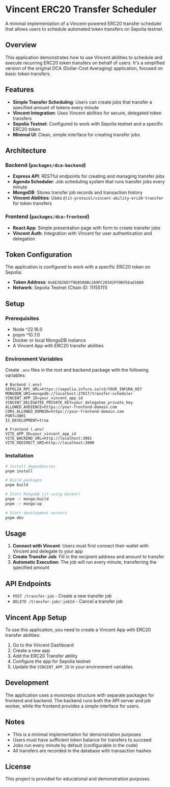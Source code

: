 # Vincent ERC20 Transfer Scheduler

A minimal implementation of a Vincent-powered ERC20 transfer scheduler that allows users to schedule automated token transfers on Sepolia testnet.

## Overview

This application demonstrates how to use Vincent abilities to schedule and execute recurring ERC20 token transfers on behalf of users. It's a simplified version of the original DCA (Dollar-Cost Averaging) application, focused on basic token transfers.

## Features

- **Simple Transfer Scheduling**: Users can create jobs that transfer a specified amount of tokens every minute
- **Vincent Integration**: Uses Vincent abilities for secure, delegated token transfers
- **Sepolia Testnet**: Configured to work with Sepolia testnet and a specific ERC20 token
- **Minimal UI**: Clean, simple interface for creating transfer jobs

## Architecture

### Backend (`packages/dca-backend`)

- **Express API**: RESTful endpoints for creating and managing transfer jobs
- **Agenda Scheduler**: Job scheduling system that runs transfer jobs every minute
- **MongoDB**: Stores transfer job records and transaction history
- **Vincent Abilities**: Uses `@lit-protocol/vincent-ability-erc20-transfer` for token transfers

### Frontend (`packages/dca-frontend`)

- **React App**: Simple presentation page with form to create transfer jobs
- **Vincent Auth**: Integration with Vincent for user authentication and delegation

## Token Configuration

The application is configured to work with a specific ERC20 token on Sepolia:

- **Token Address**: `0x8E3D26D7f8b0508Bc2A9FC20342FF06FEEad1089`
- **Network**: Sepolia Testnet (Chain ID: 11155111)

## Setup

### Prerequisites

- Node ^22.16.0
- pnpm ^10.7.0
- Docker or local MongoDB instance
- A Vincent App with ERC20 transfer abilities

### Environment Variables

Create `.env` files in the root and backend package with the following variables:

```env
# Backend (.env)
SEPOLIA_RPC_URL=https://sepolia.infura.io/v3/YOUR_INFURA_KEY
MONGODB_URI=mongodb://localhost:27017/transfer-scheduler
VINCENT_APP_ID=your_vincent_app_id
VINCENT_DELEGATEE_PRIVATE_KEY=your_delegatee_private_key
ALLOWED_AUDIENCE=https://your-frontend-domain.com
CORS_ALLOWED_DOMAIN=https://your-frontend-domain.com
PORT=3001
IS_DEVELOPMENT=true
```

```env
# Frontend (.env)
VITE_APP_ID=your_vincent_app_id
VITE_BACKEND_URL=http://localhost:3001
VITE_REDIRECT_URI=http://localhost:3000
```

### Installation

```bash
# Install dependencies
pnpm install

# Build packages
pnpm build

# Start MongoDB (if using Docker)
pnpm -r mongo:build
pnpm -r mongo:up

# Start development servers
pnpm dev
```

## Usage

1. **Connect with Vincent**: Users must first connect their wallet with Vincent and delegate to your app
2. **Create Transfer Job**: Fill in the recipient address and amount to transfer
3. **Automatic Execution**: The job will run every minute, transferring the specified amount

## API Endpoints

- `POST /transfer-job` - Create a new transfer job
- `DELETE /transfer-job/:jobId` - Cancel a transfer job

## Vincent App Setup

To use this application, you need to create a Vincent App with ERC20 transfer abilities:

1. Go to the Vincent Dashboard
2. Create a new app
3. Add the ERC20 Transfer ability
4. Configure the app for Sepolia testnet
5. Update the `VINCENT_APP_ID` in your environment variables

## Development

The application uses a monorepo structure with separate packages for frontend and backend. The backend runs both the API server and job worker, while the frontend provides a simple interface for users.

## Notes

- This is a minimal implementation for demonstration purposes
- Users must have sufficient token balance for transfers to succeed
- Jobs run every minute by default (configurable in the code)
- All transfers are recorded in the database with transaction hashes

## License

This project is provided for educational and demonstration purposes.
